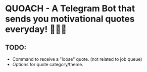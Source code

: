 # QUOACH - A Telegram Bot that sends you motivational quotes everyday! 🤖🚀🍀

## TODO:
* Command to receive a "loose" quote. (not related to job queue)
* Options for quote category/theme.

